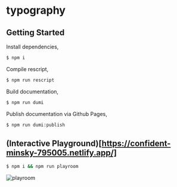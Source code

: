 # typography

## Getting Started

Install dependencies,

```bash
$ npm i
```

Compile rescript,

```bash
$ npm run rescript
```

Build documentation,

```bash
$ npm run dumi
```

Publish documentation via Github Pages,

```bash
$ npm run dumi:publish
```

## (Interactive Playground)[https://confident-minsky-795005.netlify.app/]
```bash
$ npm i && npm run playroom
```

![playroom](https://user-images.githubusercontent.com/25101758/157239862-a7fcd6e1-aa89-4fb8-86a6-cffda6bd4b78.png)
